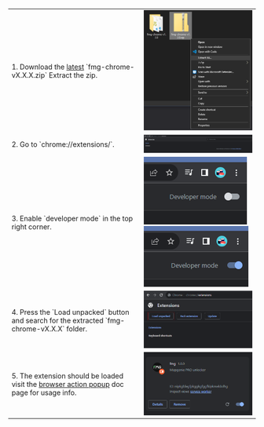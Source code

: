 <table>
    <tr>
        <td>
            1. Download the <a href="https://github.com/V1P3R-FMG/free-map-genie/releases/latest">latest</a> `fmg-chrome-vX.X.X.zip` Extract the zip.<br>
        </td>
        <td>
            <img src="/assets/installation/chrome-unzip.png" />
        </td>
    </tr>
    <tr>
        <td>
            2. Go to `chrome://extensions/`.<br>
        </td>
        <td>
            <img src="/assets/installation/chrome-extensions.png" />
        </td>
    </tr>
    <tr>
        <td>
            3. Enable `developer mode` in the top right corner.<br>
        </td>
        <td>
            <img src="/assets/installation/chrome-developer-mode.png" />
            <img src="/assets/installation/chrome-developer-mode-enabled.png" />
        </td>
    </tr>
    <tr>
        <td>
            4. Press the `Load unpacked` button and search for the extracted `fmg-chrome-vX.X.X` folder.
        </td>
        <td>
            <img src="/assets/installation/chrome-load-unpacked.png" />
        </td>
    </tr>
    <tr>
        <td>
            5. The extension should be loaded visit the <a href="/docs/popup.md">browser action popup</a> doc page for usage info.
        </td>
        <td>
            <img src="/assets/installation/chrome-extension-loaded.png" />
        </td>
    </tr>
</table>
